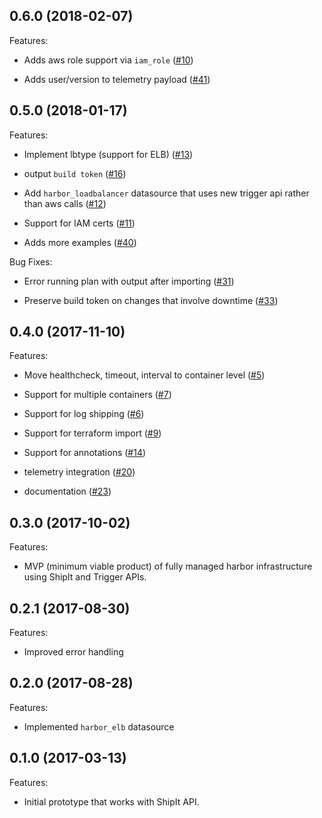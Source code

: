 ## 0.6.0 (2018-02-07)

Features:

- Adds aws role support via `iam_role` ([#10](https://github.com/turnerlabs/terraform-provider-harbor/issues/16))

- Adds user/version to telemetry payload ([#41](https://github.com/turnerlabs/terraform-provider-harbor/issues/41))


## 0.5.0 (2018-01-17)

Features:

- Implement lbtype (support for ELB) ([#13](https://github.com/turnerlabs/terraform-provider-harbor/issues/13))

- output `build token` ([#16](https://github.com/turnerlabs/terraform-provider-harbor/issues/16))

- Add `harbor_loadbalancer` datasource that uses new trigger api rather than aws calls ([#12](https://github.com/turnerlabs/terraform-provider-harbor/issues/12))

- Support for IAM certs ([#11](https://github.com/turnerlabs/terraform-provider-harbor/issues/11))

- Adds more examples ([#40](https://github.com/turnerlabs/terraform-provider-harbor/issues/40))


Bug Fixes:

- Error running plan with output after importing ([#31](https://github.com/turnerlabs/terraform-provider-harbor/issues/31))

- Preserve build token on changes that involve downtime ([#33](https://github.com/turnerlabs/terraform-provider-harbor/issues/33))



## 0.4.0 (2017-11-10)

Features:

- Move healthcheck, timeout, interval to container level ([#5](https://github.com/turnerlabs/terraform-provider-harbor/issues/5))

- Support for multiple containers ([#7](https://github.com/turnerlabs/terraform-provider-harbor/issues/7))

- Support for log shipping ([#6](https://github.com/turnerlabs/terraform-provider-harbor/issues/6))

- Support for terraform import ([#9](https://github.com/turnerlabs/terraform-provider-harbor/issues/9))

- Support for annotations ([#14](https://github.com/turnerlabs/terraform-provider-harbor/issues/14))

- telemetry integration ([#20](https://github.com/turnerlabs/terraform-provider-harbor/issues/20))

- documentation ([#23](https://github.com/turnerlabs/terraform-provider-harbor/issues/23))



## 0.3.0 (2017-10-02)

Features:

- MVP (minimum viable product) of fully managed harbor infrastructure using ShipIt and Trigger APIs.


## 0.2.1 (2017-08-30)

Features:

- Improved error handling


## 0.2.0 (2017-08-28)

Features:

- Implemented `harbor_elb` datasource


## 0.1.0 (2017-03-13)

Features:

- Initial prototype that works with ShipIt API.
